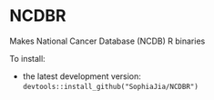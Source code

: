 # NCDBR
Makes National Cancer Database (NCDB) R binaries

To install:

* the latest development version: `devtools::install_github("SophiaJia/NCDBR")`
